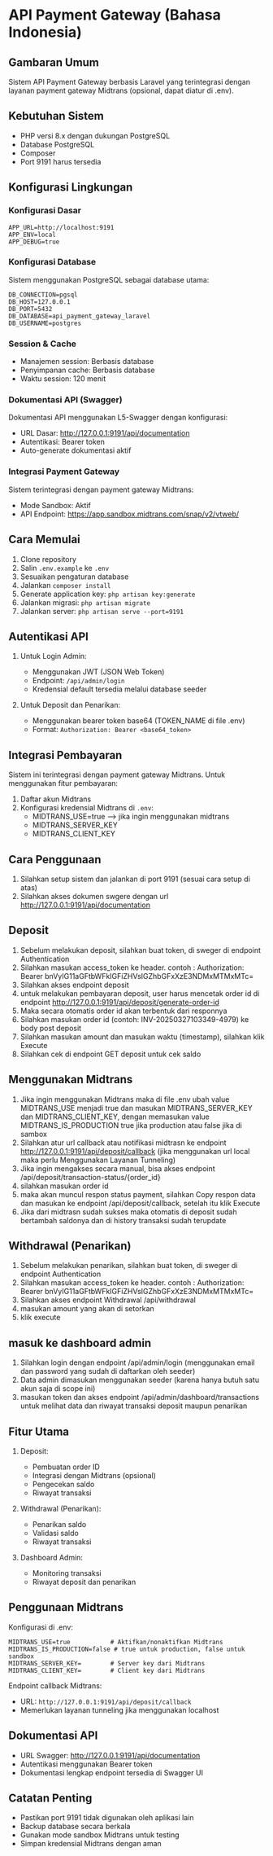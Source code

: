 # API Payment Gateway (Bahasa Indonesia)

## Gambaran Umum
Sistem API Payment Gateway berbasis Laravel yang terintegrasi dengan layanan payment gateway Midtrans (opsional, dapat diatur di .env).

## Kebutuhan Sistem
- PHP versi 8.x dengan dukungan PostgreSQL
- Database PostgreSQL
- Composer
- Port 9191 harus tersedia

## Konfigurasi Lingkungan

### Konfigurasi Dasar
```env
APP_URL=http://localhost:9191
APP_ENV=local
APP_DEBUG=true
```

### Konfigurasi Database
Sistem menggunakan PostgreSQL sebagai database utama:
```env
DB_CONNECTION=pgsql
DB_HOST=127.0.0.1
DB_PORT=5432
DB_DATABASE=api_payment_gateway_laravel
DB_USERNAME=postgres
```

### Session & Cache
- Manajemen session: Berbasis database
- Penyimpanan cache: Berbasis database
- Waktu session: 120 menit

### Dokumentasi API (Swagger)
Dokumentasi API menggunakan L5-Swagger dengan konfigurasi:
- URL Dasar: http://127.0.0.1:9191/api/documentation
- Autentikasi: Bearer token
- Auto-generate dokumentasi aktif

### Integrasi Payment Gateway
Sistem terintegrasi dengan payment gateway Midtrans:
- Mode Sandbox: Aktif
- API Endpoint: https://app.sandbox.midtrans.com/snap/v2/vtweb/

## Cara Memulai

1. Clone repository
2. Salin `.env.example` ke `.env`
3. Sesuaikan pengaturan database
4. Jalankan `composer install`
5. Generate application key: `php artisan key:generate`
6. Jalankan migrasi: `php artisan migrate`
7. Jalankan server: `php artisan serve --port=9191`

## Autentikasi API
1. Untuk Login Admin:
   - Menggunakan JWT (JSON Web Token)
   - Endpoint: `/api/admin/login`
   - Kredensial default tersedia melalui database seeder

2. Untuk Deposit dan Penarikan:
   - Menggunakan bearer token base64 (TOKEN_NAME di file .env)
   - Format: `Authorization: Bearer <base64_token>`

## Integrasi Pembayaran
Sistem ini terintegrasi dengan payment gateway Midtrans. Untuk menggunakan fitur pembayaran:
1. Daftar akun Midtrans
2. Konfigurasi kredensial Midtrans di `.env`:
   - MIDTRANS_USE=true --> jika ingin menggunakan midtrans
   - MIDTRANS_SERVER_KEY
   - MIDTRANS_CLIENT_KEY

## Cara Penggunaan
1. Silahkan setup sistem dan jalankan di port 9191 (sesuai cara setup di atas)
2. Silahkan akses dokumen swgere dengan url http://127.0.0.1:9191/api/documentation

## Deposit
1. Sebelum melakukan deposit, silahkan buat token, di sweger di endpoint Authentication
2. Silahkan masukan access_token ke header. contoh : Authorization: Bearer bnVyIG11aGFtbWFkIGFiZHVsIGZhbGFxXzE3NDMxMTMxMTc=
3. Silahkan akses endpoint deposit
4. untuk melakukan pembayaran deposit, user harus mencetak order id di endpoint http://127.0.0.1:9191/api/deposit/generate-order-id
5. Maka secara otomatis order id akan terbentuk dari responnya
6. Silahkan masukan order id (contoh: INV-20250327103349-4979) ke body post deposit
7. Silahkan masukan amount dan masukan waktu (timestamp), silahkan klik Execute
8. Silahkan cek di endpoint GET deposit untuk cek saldo

## Menggunakan Midtrans
1. Jika ingin menggunakan Midtrans maka di file .env ubah value MIDTRANS_USE menjadi true dan masukan MIDTRANS_SERVER_KEY dan MIDTRANS_CLIENT_KEY, dengan memasukan value MIDTRANS_IS_PRODUCTION true jika production atau false jika di sambox
2. Silahkan atur url callback atau notifikasi midtrasn ke endpoint http://127.0.0.1:9191/api/deposit/callback (jika menggunakan url local maka perlu Menggunakan Layanan Tunneling)
3. Jika ingin mengakses secara manual, bisa akses endpoint /api/deposit/transaction-status/{order_id}
4. silahkan masukan order id
5. maka akan muncul respon status payment, silahkan Copy respon data dan masukan ke endpoint /api/deposit/callback, setelah itu klik Execute
6. Jika dari midtrasn sudah sukses maka otomatis di deposit sudah bertambah saldonya dan di history transaksi sudah terupdate

## Withdrawal (Penarikan)
1. Sebelum melakukan penarikan, silahkan buat token, di sweger di endpoint Authentication
2. Silahkan masukan access_token ke header. contoh : Authorization: Bearer bnVyIG11aGFtbWFkIGFiZHVsIGZhbGFxXzE3NDMxMTMxMTc=
3. Silahkan akses endpoint Withdrawal /api/withdrawal
4. masukan amount yang akan di setorkan
5. klik execute

## masuk ke dashboard admin
1. Silahkan login dengan endpoint /api/admin/login (menggunakan email dan password yang sudah di daftarkan oleh seeder)
2. Data admin dimasukan menggunakan seeder (karena hanya butuh satu akun saja di scope ini)
3. masukan token dan akses endpoint /api/admin/dashboard/transactions untuk melihat data dan riwayat transaksi deposit maupun penarikan 

## Fitur Utama
1. Deposit:
   - Pembuatan order ID
   - Integrasi dengan Midtrans (opsional)
   - Pengecekan saldo
   - Riwayat transaksi

2. Withdrawal (Penarikan):
   - Penarikan saldo
   - Validasi saldo
   - Riwayat transaksi

3. Dashboard Admin:
   - Monitoring transaksi
   - Riwayat deposit dan penarikan

## Penggunaan Midtrans
Konfigurasi di .env:
```env
MIDTRANS_USE=true           # Aktifkan/nonaktifkan Midtrans
MIDTRANS_IS_PRODUCTION=false # true untuk production, false untuk sandbox
MIDTRANS_SERVER_KEY=        # Server key dari Midtrans
MIDTRANS_CLIENT_KEY=        # Client key dari Midtrans
```

Endpoint callback Midtrans:
- URL: `http://127.0.0.1:9191/api/deposit/callback`
- Memerlukan layanan tunneling jika menggunakan localhost

## Dokumentasi API
- URL Swagger: http://127.0.0.1:9191/api/documentation
- Autentikasi menggunakan Bearer token
- Dokumentasi lengkap endpoint tersedia di Swagger UI

## Catatan Penting
- Pastikan port 9191 tidak digunakan oleh aplikasi lain
- Backup database secara berkala
- Gunakan mode sandbox Midtrans untuk testing
- Simpan kredensial Midtrans dengan aman

